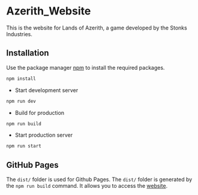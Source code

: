 # Azerith_Website

This is the website for Lands of Azerith, a game developed by the Stonks Industries.

## Installation

Use the package manager [npm](https://www.npmjs.com/) to install the required packages.

```bash
npm install
```

- Start development server

```bash
npm run dev
```

- Build for production

```bash
npm run build
```

- Start production server

```bash
npm run start
```

## GitHub Pages

The `dist/` folder is used for Github Pages. The `dist/` folder is generated by the `npm run build` command.
It allows you to access the [website](https://stonksindustries.github.io/Azerith_Website/).
